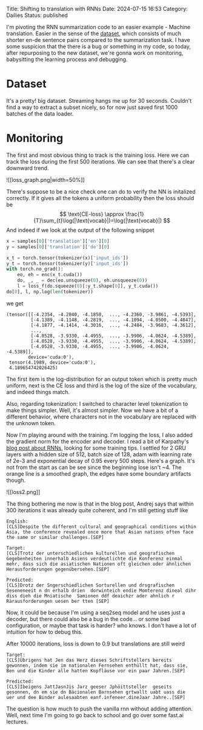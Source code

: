Title: Shifting to translation with RNNs
Date: 2024-07-15 16:53
Category: Dailies
Status: published

I'm pivoting the RNN summarization code to an easier example - Machine translation. Easier in the sense of the [dataset](https://huggingface.co/datasets/yhavinga/ccmatrix), which consists of much shorter en-de sentence pairs compared to the summarization task. I have some suspicion that the there is a bug or something in my code, so today, after repurposing to the new dataset, we're gonna work on monitoring, babysitting the learning process and debugging.

# Dataset
It's a pretty! big dataset. Streaming hangs me up for 30 seconds. Couldn't find a way to extract a subset nicely, so for now just saved first 1000 batches of the data loader.
# Monitoring
The first and most obvious thing to track is the training loss. Here we can track the loss during the first 500 iterations. We can see that there's a clear downward trend.

![[loss_graph.png|width=50%]]

There's suppose to be a nice check one can do to verify the NN is initalized correctly. If it gives all the tokens a uniform probability then the loss should be 
$$
\text{CE-loss} \approx \frac{1}{T}\sum_{t}\log(|\text{vocab}|)=\log(|\text{vocab}|)
$$
And indeed if we look at the output of the following snippet
```python
x = samples[0]['translation']['en'][0]
y = samples[0]['translation']['de'][0]

x_t = torch.tensor(tokenizer(x)['input_ids'])
y_t = torch.tensor(tokenizer(y)['input_ids'])
with torch.no_grad():
    eo, eh = enc(x_t.cuda())
    do, _, _ = dec(eo.unsqueeze(0), eh.unsqueeze(0))
    l = loss_f(do.squeeze(0)[:y_t.shape[0]], y_t.cuda()) 
do[0], l, np.log(len(tokenizer))
```
we get
```
(tensor([[-4.2354, -4.2840, -4.1850,  ..., -4.2360, -3.9861, -4.5393],
         [-4.1389, -4.1148, -4.2819,  ..., -4.1094, -4.0500, -4.4847],
         [-4.1877, -4.1414, -4.3016,  ..., -4.2484, -3.9683, -4.3612],
         ...,
         [-4.0528, -3.9330, -4.4955,  ..., -3.9906, -4.0624, -4.5389],
         [-4.0528, -3.9330, -4.4955,  ..., -3.9906, -4.0624, -4.5389],
         [-4.0528, -3.9330, -4.4955,  ..., -3.9906, -4.0624, -4.5389]],
        device='cuda:0'),
 tensor(4.1989, device='cuda:0'),
 4.189654742026425)
```
The first item is the log-distribution for an output token which is pretty much uniform, next is the CE loss and third is the log of the size of the vocabulary, and indeed things match.

Also, regarding tokenization: I switched to character level tokenization to make things simpler. Well, it's almost simpler. Now we have a bit of a different behavior, where characters not in the vocabulary are replaced with the unknown token.

Now I'm playing around with the training. I'm logging the loss, I also added the gradient norm for the encoder and decoder. I read a bit of Karpathy's [blog post about RNNs](https://karpathy.github.io/2015/05/21/rnn-effectiveness/), looking for some training tips. I settled for 2 GRU layers with a hidden size of 512, batch size of 128, adam with learning rate of 2e-3 and exponential decay of 0.95 every 500 steps. Here's a graph. It's not from the start as can be see since the beginning lose isn't ~4. The orange line is a smoothed graph, the edges have some boundary artifacts though.

![[loss2.png]] 

The thing bothering me now is that in the blog post, Andrej says that within 300 iterations it was already quite coherent, and I'm still getting stuff like
```
English:
[CLS]Despite the different cultural and geographical conditions within Asia, the conference revealed once more that Asian nations often face the same or similar challenges.[SEP]

Target:
[CLS]Trotz der unterschiedlichen kulturellen und geografischen Gegebenheiten innerhalb Asiens verdeutlichte die Konferenz einmal mehr, dass sich die asiatischen Nationen oft gleichen oder ähnlichen Herausforderungen gegenübersehen.[SEP]

Predicted:
[CLS]Drotz der Sngerschiedlichen Sorturellen und drsgrafischen Seseneneeit n dn erhalb drien  dorwinteich endie Momterenz dineal dihr  diss dieh die Mniatische  Samionen ddf deaichzr ader ahnlich r Rärausforderungen uesen ber tten [SEP]
```
Now, it could be because I'm using a seq2seq model and he uses just a decoder, but there could also be a bug in the code... or some bad configuration, or maybe that task is harder? who knows. I don't have a lot of intuition for how to debug this.

After 10000 iterations, loss is down to 0.9 but translations are still weird
```
Target:
[CLS]Übrigens hat Jen das Herz dieses Schriftstellers bereits gewonnen, indem sie im nationalen Fernsehen enthüllt hat, dass sie, Ben und die Kinder alle hatten Kopfläuse vor ein paar Jahren.[SEP]

Predicted:
[CLS]Ibeigens JattJasnJis Jarz geeser Jphöittsteller  geseits gesonnen, dn em sie dn Bäcionalen Barnsehen grtwallt uabt uass die  uer und dee Binder aulesaabten eanf.infeneer.dineJaar Jahre..[SEP]
```

The question is how much to push the vanilla rnn without adding attention. Well, next time I'm going to go back to school and go over some fast.ai lectures.